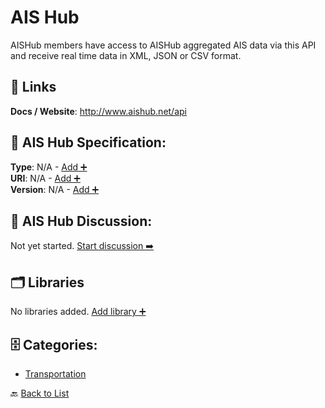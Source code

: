 # AIS Hub

AISHub members have access to AISHub aggregated AIS data via this API and receive real time data in XML, JSON or CSV format.

##  🔗 Links
**Docs / Website**: http://www.aishub.net/api

## 🧬 AIS Hub Specification:
**Type**: N/A - [Add ➕](https://github.com/apis-list/apis-list/edit/main/apis.yaml#L139)  
**URI**: N/A - [Add ➕](https://github.com/apis-list/apis-list/edit/main/apis.yaml#L139)  
**Version**: N/A - [Add ➕](https://github.com/apis-list/apis-list/edit/main/apis.yaml#L139)

## 💬 AIS Hub Discussion:
Not yet started. [Start discussion ➡️](https://github.com/apis-list/apis-list/discussions/new)

## 🗂️ Libraries

No libraries added. [Add library ➕](https://github.com/apis-list/apis-list/edit/main/apis.yaml#L139)    


## 🗄️ Categories:
- [Transportation](https://github.com/apis-list/apis-list#transportation-)

🔙  [Back to List](https://github.com/apis-list/apis-list)
